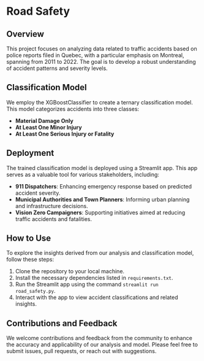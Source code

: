 # Road Safety

## Overview

This project focuses on analyzing data related to traffic accidents based on police reports filed in Quebec, with a particular emphasis on Montreal, spanning from 2011 to 2022. The goal is to develop a robust understanding of accident patterns and severity levels.

## Classification Model

We employ the XGBoostClassifier to create a ternary classification model. This model categorizes accidents into three classes:

- **Material Damage Only**
- **At Least One Minor Injury**
- **At Least One Serious Injury or Fatality**

## Deployment

The trained classification model is deployed using a Streamlit app. This app serves as a valuable tool for various stakeholders, including:

- **911 Dispatchers**: Enhancing emergency response based on predicted accident severity.
- **Municipal Authorities and Town Planners**: Informing urban planning and infrastructure decisions.
- **Vision Zero Campaigners**: Supporting initiatives aimed at reducing traffic accidents and fatalities.

## How to Use

To explore the insights derived from our analysis and classification model, follow these steps:

1. Clone the repository to your local machine.
2. Install the necessary dependencies listed in `requirements.txt`.
3. Run the Streamlit app using the command `streamlit run road_safety.py`.
4. Interact with the app to view accident classifications and related insights.

## Contributions and Feedback

We welcome contributions and feedback from the community to enhance the accuracy and applicability of our analysis and model. Please feel free to submit issues, pull requests, or reach out with suggestions.

 
